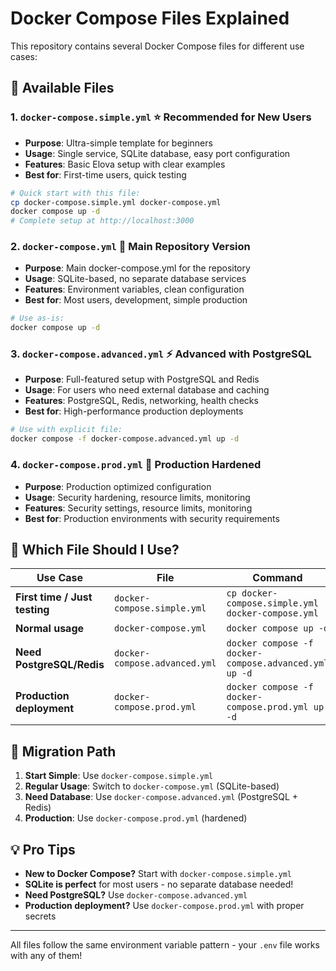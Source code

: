 # Docker Compose Files Explained

This repository contains several Docker Compose files for different use cases:

## 📁 Available Files

### 1. `docker-compose.simple.yml` ⭐ **Recommended for New Users**
- **Purpose**: Ultra-simple template for beginners
- **Usage**: Single service, SQLite database, easy port configuration
- **Features**: Basic Elova setup with clear examples
- **Best for**: First-time users, quick testing

```bash
# Quick start with this file:
cp docker-compose.simple.yml docker-compose.yml
docker compose up -d
# Complete setup at http://localhost:3000
```

### 2. `docker-compose.yml` 🔧 **Main Repository Version**
- **Purpose**: Main docker-compose.yml for the repository
- **Usage**: SQLite-based, no separate database services
- **Features**: Environment variables, clean configuration
- **Best for**: Most users, development, simple production

```bash
# Use as-is:
docker compose up -d
```

### 3. `docker-compose.advanced.yml` ⚡ **Advanced with PostgreSQL**
- **Purpose**: Full-featured setup with PostgreSQL and Redis
- **Usage**: For users who need external database and caching
- **Features**: PostgreSQL, Redis, networking, health checks
- **Best for**: High-performance production deployments

```bash
# Use with explicit file:
docker compose -f docker-compose.advanced.yml up -d
```

### 4. `docker-compose.prod.yml` 🚀 **Production Hardened**
- **Purpose**: Production optimized configuration
- **Usage**: Security hardening, resource limits, monitoring
- **Features**: Security settings, resource limits, monitoring
- **Best for**: Production environments with security requirements

## 🎯 Which File Should I Use?

| Use Case | File | Command |
|----------|------|---------|
| **First time / Just testing** | `docker-compose.simple.yml` | `cp docker-compose.simple.yml docker-compose.yml` |
| **Normal usage** | `docker-compose.yml` | `docker compose up -d` |
| **Need PostgreSQL/Redis** | `docker-compose.advanced.yml` | `docker compose -f docker-compose.advanced.yml up -d` |
| **Production deployment** | `docker-compose.prod.yml` | `docker compose -f docker-compose.prod.yml up -d` |

## 🔄 Migration Path

1. **Start Simple**: Use `docker-compose.simple.yml`
2. **Regular Usage**: Switch to `docker-compose.yml` (SQLite-based)
3. **Need Database**: Use `docker-compose.advanced.yml` (PostgreSQL + Redis)
4. **Production**: Use `docker-compose.prod.yml` (hardened)

## 💡 Pro Tips

- **New to Docker Compose?** Start with `docker-compose.simple.yml`
- **SQLite is perfect** for most users - no separate database needed!
- **Need PostgreSQL?** Use `docker-compose.advanced.yml`
- **Production deployment?** Use `docker-compose.prod.yml` with proper secrets

---

All files follow the same environment variable pattern - your `.env` file works with any of them!